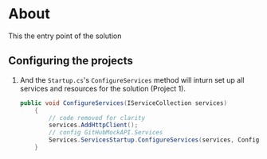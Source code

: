 ﻿# About 
This the entry point of the solution

## Configuring the projects

1. And the `Startup.cs`'s `ConfigureServices` method will inturn set up all services and resources for the solution (Project 1).
    ```csharp
    public void ConfigureServices(IServiceCollection services)
        {
            // code removed for clarity            
            services.AddHttpClient();
            // config GitHubMockAPI.Services
            Services.ServicesStartup.ConfigureServices(services, Configuration);
        }
    ```